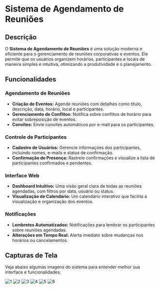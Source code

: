 # Sistema de Agendamento de Reuniões

## Descrição

O **Sistema de Agendamento de Reuniões** é uma solução moderna e eficiente para o gerenciamento de reuniões corporativas e eventos. Ele permite que os usuários organizem horários, participantes e locais de maneira simples e intuitiva, otimizando a produtividade e o planejamento.

## Funcionalidades

### Agendamento de Reuniões
- **Criação de Eventos:** Agende reuniões com detalhes como título, descrição, data, horário, local e participantes.
- **Gerenciamento de Conflitos:** Notifica sobre conflitos de horário para evitar sobreposição de eventos.
- **Convites:** Envie convites automáticos por e-mail para os participantes.

### Controle de Participantes
- **Cadastro de Usuários:** Gerencie informações dos participantes, incluindo nomes, e-mails e status de confirmação.
- **Confirmação de Presença:** Rastreie confirmações e visualize a lista de participantes confirmados e pendentes.

### Interface Web
- **Dashboard Intuitivo:** Uma visão geral clara de todas as reuniões agendadas, com filtros por data, usuário ou status.
- **Visualização de Calendário:** Um calendário interativo que facilita a visualização e organização dos eventos.

### Notificações
- **Lembretes Automatizados:** Notificações para lembrar os participantes sobre reuniões agendadas.
- **Alterações em Tempo Real:** Alerta imediato sobre mudanças nos horários ou cancelamentos.


## Capturas de Tela

Veja abaixo algumas imagens do sistema para entender melhor sua interface e funcionalidades:

![1](./web/img/1.png)
![2](./web/img/2.png)
![3](./web/img/3.png)
![4](./web/img/4.png)
![5](./web/img/5.png)
![6](./web/img/6.png)

